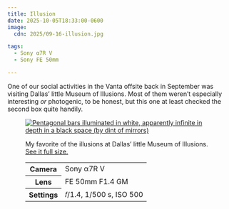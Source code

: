 ```yaml
---
title: Illusion
date: 2025-10-05T18:33:00-0600
image:
  cdn: 2025/09-16-illusion.jpg

tags:
  - Sony α7R V
  - Sony FE 50mm

---
```


One of our social activities in the Vanta offsite back in September was visiting Dallas’ little Museum of Illusions. Most of them weren’t especially interesting *or* photogenic, to be honest, but this one at least checked the second box quite handily.

<figure>
<a href="https://cdn.chriskrycho.com/images/2025/09-16-illusion.jpg"><img src="https://cdn.chriskrycho.com/images/2025/09-16-illusion-thumb.jpg" alt="Pentagonal bars illuminated in white, apparently infinite in depth in a black space (by dint of mirrors)" /></a>
<figcaption>
<p>My favorite of the illusions at Dallas’ little Museum of Illusions. <a href="https://cdn.chriskrycho.com/images/2025/09-16-illusion.jpg">See it full size.</a></p>
<table>
<tr><th scope="row">Camera</th><td>Sony α7R V</td></tr>
<tr><th scope="row">Lens</th><td>FE 50mm F1.4 GM</td></tr>
<tr><th scope="row">Settings</th><td>𝑓/1.4, 1/500 s, <span class="smcp">ISO</span> 500</td></tr>
</table>
</figcaption>
</figure>
